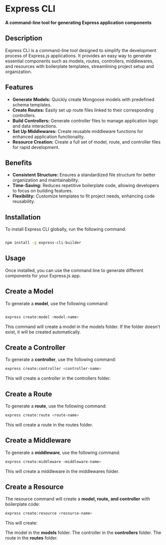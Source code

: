 # Express CLI

**A command-line tool for generating Express application components**

## Description

Express CLI is a command-line tool designed to simplify the development process of Express.js applications. It provides an easy way to generate essential components such as models, routes, controllers, middlewares, and resources with boilerplate templates, streamlining project setup and organization.

## Features

- **Generate Models:** Quickly create Mongoose models with predefined schema templates.
- **Create Routes:** Easily set up route files linked to their corresponding controllers.
- **Build Controllers:** Generate controller files to manage application logic and data interactions.
- **Set Up Middlewares:** Create reusable middleware functions for enhanced application functionality.
- **Resource Creation:** Create a full set of model, route, and controller files for rapid development.

## Benefits

- **Consistent Structure:** Ensures a standardized file structure for better organization and maintainability.
- **Time-Saving:** Reduces repetitive boilerplate code, allowing developers to focus on building features.
- **Flexibility:** Customize templates to fit project needs, enhancing code reusability.

## Installation

To install Express CLI globally, run the following command:

```bash

npm install -g express-cli-builder

```
## Usage

Once installed, you can use the command line to generate different components for your Express.js app.

## Create a Model

To generate a **model**, use the following command:
``` bash

express create:model <model-name>

```

This command will create a model in the models folder. If the folder doesn’t exist, it will be created automatically.

## Create a Controller
To generate a **controller**, use the following command:

``` bash
express create:controller <controller-name>
```

This will create a controller in the controllers folder.

## Create a Route
To generate a **route**, use the following command:

``` bash
express create:route <route-name>
```

This will create a route in the routes folder.

## Create a Middleware
To generate a **middleware**, use the following command:

``` bash
express create:middleware <middleware-name>
```

This will create a middleware in the middlewares folder.

## Create a Resource
The resource command will create a **model, route, and controller** with boilerplate code:

``` bash
express create:resource <resource-name>
```

This will create:

The model in the **models** folder.
The controller in the **controllers** folder.
The route in the **routes** folder.
